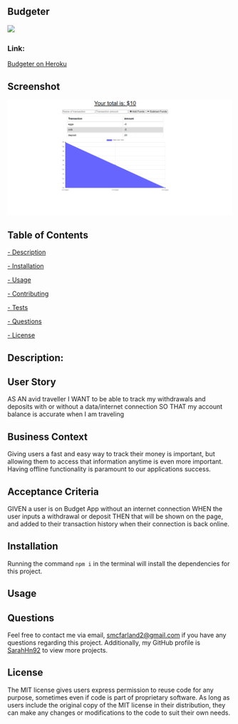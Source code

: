 ## Budgeter
![](https://img.shields.io/badge/License-MIT-lightgreen)

### Link:
[Budgeter on Heroku](https://shielded-anchorage-02318.herokuapp.com/)

## Screenshot
![Project screenshot](.\assets\untitled.png)
  
  ## Table of Contents
   
   [ - Description](#description)
 
   [ - Installation](#installation)
 
   [ - Usage](#usage)
   
   [ - Contributing](#contributing)
   
   [ - Tests](#tests)
   
   [ - Questions](#questions)
  
   [ - License](#license)

 
   ## Description:
  ## User Story
AS AN avid traveller
I WANT to be able to track my withdrawals and deposits with or without a data/internet connection
SO THAT my account balance is accurate when I am traveling

## Business Context

Giving users a fast and easy way to track their money is important, but allowing them to access that information anytime is even more important. Having offline functionality is paramount to our applications success.


## Acceptance Criteria
GIVEN a user is on Budget App without an internet connection
WHEN the user inputs a withdrawal or deposit
THEN that will be shown on the page, and added to their transaction history when their connection is back online.
  
  
  ## Installation
 Running the command `npm i` in the terminal will install the dependencies for this project.
 

  ## Usage
 
 
  
 

  ## Questions
  Feel free to contact me via email, smcfarland2@gmail.com if you have any questions regarding this project. 
  Additionally, my GitHub profile is [SarahHn92](https://github.com/SarahHn92) to view more projects.

  ## License
  The MIT license gives users express permission to reuse code for any purpose, 
sometimes even if code is part of proprietary software. As long as users include the original 
copy of the MIT license in their distribution, they can make any changes or modifications to the 
code to suit their own needs.
